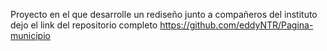 Proyecto en el que desarrolle un rediseño junto a compañeros del instituto dejo el link del repositorio completo https://github.com/eddyNTR/Pagina-municipio
